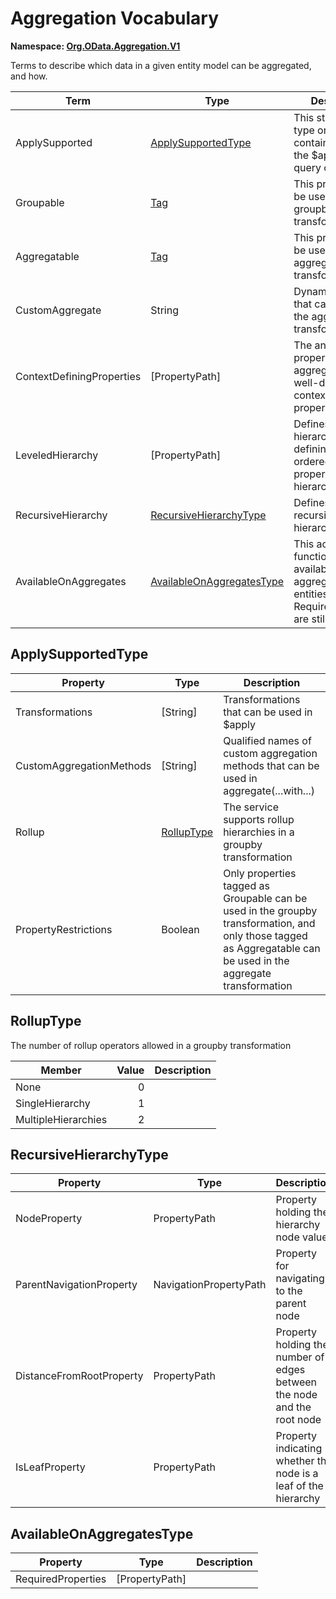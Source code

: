 # Aggregation Vocabulary
**Namespace: [Org.OData.Aggregation.V1](Org.OData.Aggregation.V1.xml)**

Terms to describe which data in a given entity model can be aggregated, and how.

Term|Type|Description
----|----|-----------
ApplySupported|[ApplySupportedType](#ApplySupportedType)|This structured type or entity container supports the $apply system query option
Groupable|[Tag](Org.OData.Core.V1.md#Tag)|This property can be used in the groupby transformation
Aggregatable|[Tag](Org.OData.Core.V1.md#Tag)|This property can be used in the aggregate transformation
CustomAggregate|String|Dynamic property that can be used in the aggregate transformation
ContextDefiningProperties|\[PropertyPath\]|The annotated property or custom aggregate is only well-defined in the context of these properties
LeveledHierarchy|\[PropertyPath\]|Defines a leveled hierarchy by defining an ordered list of properties in the hierarchy
RecursiveHierarchy|[RecursiveHierarchyType](#RecursiveHierarchyType)|Defines a recursive hierarchy.
AvailableOnAggregates|[AvailableOnAggregatesType](#AvailableOnAggregatesType)|This action or function is available on aggregated entities if the RequiredProperties are still defined

## <a name="ApplySupportedType"></a>ApplySupportedType


Property|Type|Description
--------|----|-----------
Transformations|\[String\]|Transformations that can be used in $apply
CustomAggregationMethods|\[String\]|Qualified names of custom aggregation methods that can be used in aggregate(...with...)
Rollup|[RollupType](#RollupType)|The service supports rollup hierarchies in a groupby transformation
PropertyRestrictions|Boolean|Only properties tagged as Groupable can be used in the groupby transformation, and only those tagged as Aggregatable can be used in the aggregate transformation

## <a name="RollupType"></a>RollupType
The number of rollup operators allowed in a groupby transformation

Member|Value|Description
------|----:|-----------
None|0|
SingleHierarchy|1|
MultipleHierarchies|2|

## <a name="RecursiveHierarchyType"></a>RecursiveHierarchyType


Property|Type|Description
--------|----|-----------
NodeProperty|PropertyPath|Property holding the hierarchy node value
ParentNavigationProperty|NavigationPropertyPath|Property for navigating to the parent node
DistanceFromRootProperty|PropertyPath|Property holding the number of edges between the node and the root node
IsLeafProperty|PropertyPath|Property indicating whether the node is a leaf of the hierarchy

## <a name="AvailableOnAggregatesType"></a>AvailableOnAggregatesType


Property|Type|Description
--------|----|-----------
RequiredProperties|\[PropertyPath\]|
